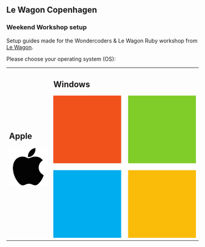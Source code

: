 ## Le Wagon Copenhagen

### Weekend Workshop setup

Setup guides made for the Wondercoders & Le Wagon Ruby workshop from [Le Wagon](https://www.lewagon.com/copenhagen).

Please choose your operating system (OS):

<table>
  <tr>
    <td>
      <h2>Apple</h2>
      <a href="SetupMacOS.md">
        <img src="images/apple.png" alt="MacOS">
      </a>
    </td>
    <td>
      <h2>Windows</h2>
      <a href="SetupWindows.md">
        <img src="images/windows.jpg" alt="Windows">
      </a>
    </td>
  </tr>
</table>
